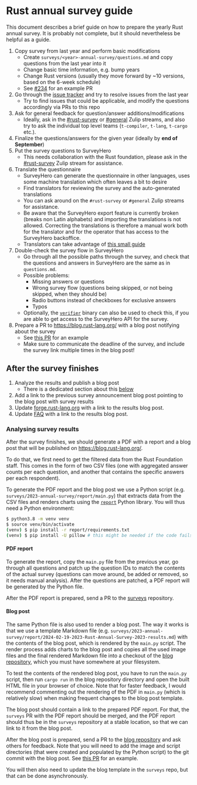 # Rust annual survey guide
This document describes a brief guide on how to prepare the yearly Rust annual survey. It is probably not complete, but
it should nevertheless be helpful as a guide.

1. Copy survey from last year and perform basic modifications
   - Create `surveys/<year>-annual-survey/questions.md` and copy questions from the last year into it
   - Change basic time information, e.g. bump years
   - Change Rust versions (usually they move forward by ~10 versions, based on the 6-week schedule)
   - See [#234](https://github.com/rust-lang/surveys/pull/234) for an example PR
2. Go through the [issue tracker](https://github.com/rust-lang/surveys/issues) and try to resolve issues from the last year
   - Try to find issues that could be applicable, and modify the questions accordingly via PRs to this repo
3. Ask for general feedback for question/answer additions/modifications
   - Ideally, ask in the [#rust-survey](https://rust-lang.zulipchat.com/#narrow/stream/402479-t-community.2Frust-survey) or
   [#general](https://rust-lang.zulipchat.com/#narrow/stream/122651-general) Zulip streams, and also try to ask the individual
   top level teams (`t-compiler`, `t-lang`, `t-cargo` etc.).
4. Finalize the questions/answers for the given year (ideally by **end of September**)
5. Put the survey questions to SurveyHero
   - This needs collaboration with the Rust foundation, please ask in the [#rust-survey](https://rust-lang.zulipchat.com/#narrow/stream/402479-t-community.2Frust-survey)
   Zulip stream for assistance.
6. Translate the questionnaire
   - SurveyHero can generate the questionnaire in other languages, uses some machine translation which often leaves a bit to desire
   - Find translators for reviewing the survey and the auto-generated translations
   - You can ask around on the `#rust-survey` or `#general` Zulip streams for assistance.
   - Be aware that the SurveyHero export feature is currently broken (breaks non Latin alphabets) and importing the translations is not allowed. Correcting the translations is therefore a manual work both for the translator and for the operator that has access to the SurveyHero backoffice.
   - Translators can take advantage of [this small guide](https://rust-lang.zulipchat.com/#narrow/stream/402479-t-community.2Frust-survey/topic/Translation.20guide/near/406836813)
7. Double-check the survey flow in SurveyHero
   - Go through all the possible paths through the survey, and check that the questions and answers in SurveyHero are
   the same as in `questions.md`.
   - Possible problems:
     - Missing answers or questions
     - Wrong survey flow (questions being skipped, or not being skipped, when they should be)
     - Radio buttons instead of checkboxes for exclusive answers
     - Typos
   - Optionally, the [`verifier`](verifier) binary can also be used to check this, if you are able to get access to the
   SurveyHero API for the survey.
8. Prepare a PR to https://blog.rust-lang.org/ with a blog post notifying about the survey
   - See [this PR](https://github.com/rust-lang/blog.rust-lang.org/pull/1178) for an example
   - Make sure to communicate the deadline of the survey, and include the survey link multiple times in the blog post!

## After the survey finishes
1. Analyze the results and publish a blog post
   - There is a dedicated section about this [below](#analysing-survey-results)
2. Add a link to the previous survey announcement blog post pointing to the blog post with survey results
3. Update [forge.rust-lang.org](https://forge.rust-lang.org/community/survey-faq.html?highlight=survey#where-can-i-see-the-previous-survey-reports) with a link to the results blog post.
4. Update [FAQ](documents/Community-Survey-FAQ.md) with a link to the results blog post.

### Analysing survey results
After the survey finishes, we should generate a PDF with a report and a blog post that will be published on https://blog.rust-lang.org/.

To do that, we first need to get the filtered data from the Rust Foundation staff. This comes in the form of two CSV files (one with aggregated answer counts per each question, and another that contains the specific answers per each respondent).

To generate the PDF report and the blog post we use a Python script (e.g. `surveys/2023-annual-survey/report/main.py`) that extracts data from the CSV files and renders charts using the [`report`](report) Python library. You will thus need a Python environment:

```bash
$ python3.8 -m venv venv
$ source venv/bin/activate
(venv) $ pip install -r report/requirements.txt
(venv) $ pip install -U pillow # this might be needed if the code fails
```

#### PDF report
To generate the report, copy the `main.py` file from the previous year, go through all questions and patch up the question IDs to match the contents of the actual survey (questions can move around, be added or removed, so it needs manual analysis). After the questions are patched, a PDF report will be generated by the Python file. 

After the PDF report is prepared, send a PR to the [surveys](https://github.com/rust-lang/surveys) repository.

#### Blog post
The same Python file is also used to render a blog post. The way it works is that we use a template Markdown file (e.g. `surveys/2023-annual-survey/report/2024-02-19-2023-Rust-Annual-Survey-2023-results.md`) with the contents of the blog post, which is rendered by the `main.py` script. The render process adds charts to the blog post and copies all the used image files and the final rendered Markdown file into a checkout of the [blog repository][blog repository], which you must have somewhere at your filesystem.

To test the contents of the rendered blog post, you have to run the `main.py` script, then run `cargo run` in the blog repository directory and open the built HTML file in your browser of choice. Note that for faster feedback, I would recommend commenting out the rendering of the PDF in `main.py` (which is relatively slow) when making frequent changes to the blog post template.

The blog post should contain a link to the prepared PDF report. For that, the `surveys` PR with the PDF report should be merged, and the PDF report should thus be in the `surveys` repository at a stable location, so that we can link to it from the blog post.

After the blog post is prepared, send a PR to the [blog repository][blog repository] and ask others for feedback. Note that you will need to add the image and script directories (that were created and populated by the Python script) to the git commit with the blog post. See [this PR](https://github.com/rust-lang/blog.rust-lang.org/pull/1455) for an example.

You will then also need to update the blog template in the `surveys` repo, but that can be done asynchronously.

[blog repository]: https://github.com/rust-lang/blog.rust-lang.org
